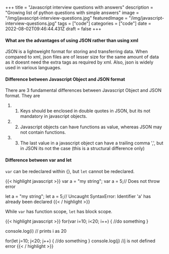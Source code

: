 +++
title = "Javascript interview questions with answers"
description = "Growing list of python questions with simple answers"
image = "/img/javascript-interview-questions.jpg"
featuredImage = "/img/javascript-interview-questions.jpg"
tags = ["code"]
categories = ["code"]
date = 2022-08-02T09:46:44.431Z
draft = false
+++
  
<p></p>
<p></p>

#### What are the advantages of using JSON rather than using xml

JSON is a lightweight format for storing and transferring data. When compared to xml, json files are of lesser size for the same amount of data as it doesnt need the extra tags as required by xml. Also, json is widely used in various languages.
<p></p>

#### Difference between Javascript Object and JSON format
There are 3 fundamental differences between Javascript Object and JSON format. They are

1. 1. Keys should be enclosed in double quotes in JSON, but its not mandatory in javascript objects.
2. 2. Javascript objects can have functions as value, whereas JSON may not contain functions.
3. 3. The last value in a javascript object can have a trailing comma ',', but in JSON its not the case (this is a structural difference only)

<p></p>

#### Difference between var and let
```var``` can be redeclared within {}, but ```let``` cannot be redeclared. 

{{< highlight javascript >}}
var a = "my string";
var a = 5;// Does not throw error

let a = "my string";
let a = 5;// Uncaught SyntaxError: Identifier 'a' has already been declared
{{< / highlight >}}

While ```var``` has function scope, ```let``` has block scope.

{{< highlight javascript >}}
for(var i=10; i<20; i++) {
    //do something
}

console.log(i) // prints i as 20

for(let j=10; j<20; j++) {
    //do something
}
console.log(j) //j is not defined error
{{< / highlight >}}

